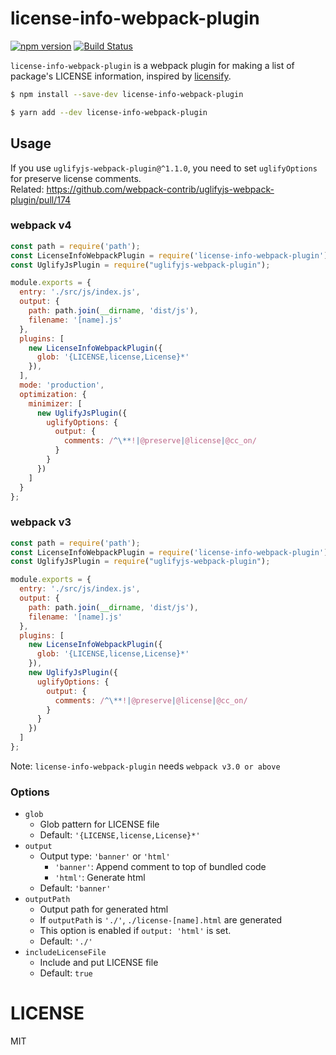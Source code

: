 # license-info-webpack-plugin

[![npm version](https://badge.fury.io/js/license-info-webpack-plugin.svg)](https://www.npmjs.com/package/license-info-webpack-plugin)
[![Build Status](https://travis-ci.org/yami-beta/license-info-webpack-plugin.svg?branch=master)](https://travis-ci.org/yami-beta/license-info-webpack-plugin)

`license-info-webpack-plugin` is a webpack plugin for making a list of package's LICENSE information, inspired by [licensify](https://github.com/twada/licensify).

```sh
$ npm install --save-dev license-info-webpack-plugin
```

```sh
$ yarn add --dev license-info-webpack-plugin
```

## Usage

If you use `uglifyjs-webpack-plugin@^1.1.0`, you need to set `uglifyOptions` for preserve license comments.  
Related: https://github.com/webpack-contrib/uglifyjs-webpack-plugin/pull/174

### webpack v4

```js
const path = require('path');
const LicenseInfoWebpackPlugin = require('license-info-webpack-plugin').default;
const UglifyJsPlugin = require("uglifyjs-webpack-plugin");

module.exports = {
  entry: './src/js/index.js',
  output: {
    path: path.join(__dirname, 'dist/js'),
    filename: '[name].js'
  },
  plugins: [
    new LicenseInfoWebpackPlugin({
      glob: '{LICENSE,license,License}*'
    }),
  ],
  mode: 'production',
  optimization: {
    minimizer: [
      new UglifyJsPlugin({
        uglifyOptions: {
          output: {
            comments: /^\**!|@preserve|@license|@cc_on/
          }
        }
      })
    ]
  }
};
```

### webpack v3

```js
const path = require('path');
const LicenseInfoWebpackPlugin = require('license-info-webpack-plugin').default;
const UglifyJsPlugin = require("uglifyjs-webpack-plugin");

module.exports = {
  entry: './src/js/index.js',
  output: {
    path: path.join(__dirname, 'dist/js'),
    filename: '[name].js'
  },
  plugins: [
    new LicenseInfoWebpackPlugin({
      glob: '{LICENSE,license,License}*'
    }),
    new UglifyJsPlugin({
      uglifyOptions: {
        output: {
          comments: /^\**!|@preserve|@license|@cc_on/
        }
      }
    })
  ]
};
```

Note: `license-info-webpack-plugin` needs `webpack v3.0 or above`

### Options

- `glob`
    - Glob pattern for LICENSE file
    - Default: `'{LICENSE,license,License}*'`
- `output`
    - Output type: `'banner'` or `'html'`
        - `'banner'`: Append comment to top of bundled code
        - `'html'`: Generate html
    - Default: `'banner'`
- `outputPath`
    - Output path for generated html
    - If `outputPath` is `'./'`, `./license-[name].html` are generated
    - This option is enabled if `output: 'html'` is set.
    - Default: `'./'`
- `includeLicenseFile`
    - Include and put LICENSE file
    - Default: `true`

# LICENSE

MIT
